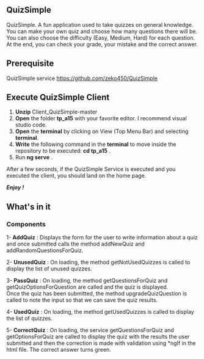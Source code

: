 
## QuizSimple
QuizSimple. A fun application used to take quizzes on general knowledge.  
You can make your own quiz and choose how many questions there will be.  
You can also choose the difficulty (Easy, Medium, Hard) for each question.  
At the end, you can check your grade, your mistake and the correct answer.  

## Prerequisite 
QuizSimple service  https://github.com/zeko450/QuizSimple  

## Execute QuizSimple Client
1) **Unzip** Client_QuizSimple-master
2) **Open** the folder **tp_a15** with your favorite editor.   I recommend visual studio code.  
3) **Open** the **terminal** by clicking on View (Top Menu Bar) and selecting **terminal**.  
4) **Write** the following command in the **terminal** to move inside the repository to be executed: **cd tp_a15** .  
5) Run **ng serve** .  

After a few seconds, if the QuizSimple Service is executed and you executed the client, you should land on the home page.

***Enjoy !***

## What's in it
### Components
1- **AddQuiz** : Displays the form for the user to write information about a quiz and once submitted calls the method addNewQuiz and addRandomQuestionsForQuiz.  

2- **UnusedQuiz** : On loading, the method getNotUsedQuizzes is called to display the list of unused quizzes.  

3- **PassQuiz** : On loading, the method getQuestionsForQuiz and getQuizOptionsForQuestion are called and the quiz is displayed.  
Once the quiz has been submitted, the method upgradeQuizQuestion is called to note the input so that we can save the quiz results.  

4- **UsedQuiz** : On loading, the method getUsedQuizzes is called to display the list of quizzes.  

5- **CorrectQuiz** : On loading, the service getQuestionsForQuiz and getOptionsForQuiz are called to display the quiz with the results the user submitted 
and then the correction is made with validation using *ngIf in the html file. The correct answer turns green.



